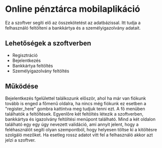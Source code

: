 
# Online pénztárca mobilaplikáció

Ez a szoftver segíti elő az összekötetést az adatbázissal. Itt tudja a felhasználó feltölteni a bankkártya és a személyigazolvány adatait.




## Lehetőségek a szoftverben

- Regisztráció
- Bejelentkezés 
- Bankkártya feltöltés 
- Személyigazolvány feltöltés


## Működése

Bejelentkezés fgelülettel találkozunk először, ahol ha már van fiókunk tovább is enged a főmenű oldalra, ha nincs még fiókunk ez esetben a "register_here" gombra kattintva meg tudjuk tenni ezt. A fő menüben találhatók a feltöltések. Egyenlőre két feltöltés létezik a szoftverben, bankkártya és igazolvány feltöltési menüpont található. Mind a két oldalon található egy egy úgy nevezett validáció, ami annyit jelent, hogy a feléhasználót segíti olyan szempontból, hogy helyesen töltse ki a kitöltésre szolgáló mezőket. Ha esetleg rossz adatot vitt fel a felhasználó akkor azt jelzi a szoftver.


    
